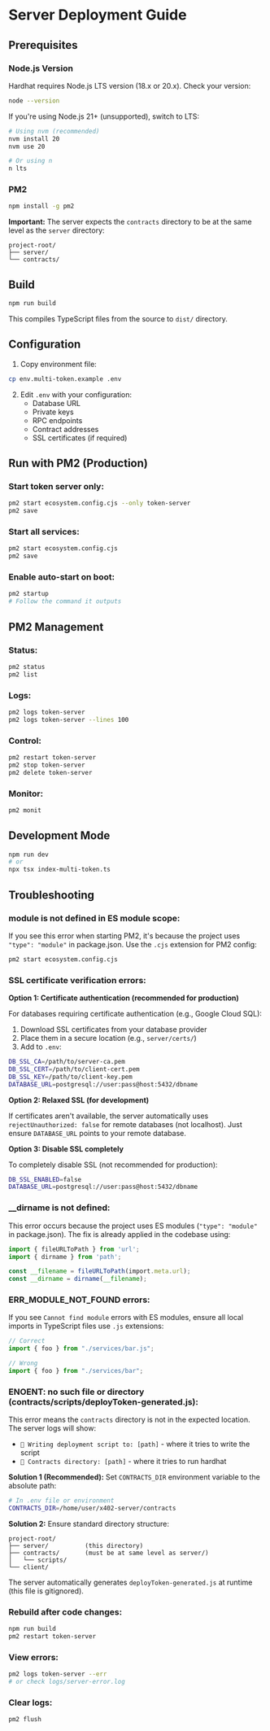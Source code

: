 # Server Deployment Guide

## Prerequisites

### Node.js Version
Hardhat requires Node.js LTS version (18.x or 20.x). Check your version:
```bash
node --version
```

If you're using Node.js 21+ (unsupported), switch to LTS:
```bash
# Using nvm (recommended)
nvm install 20
nvm use 20

# Or using n
n lts
```

### PM2
```bash
npm install -g pm2
```

**Important:** The server expects the `contracts` directory to be at the same level as the `server` directory:
```
project-root/
├── server/
└── contracts/
```

## Build

```bash
npm run build
```

This compiles TypeScript files from the source to `dist/` directory.

## Configuration

1. Copy environment file:
```bash
cp env.multi-token.example .env
```

2. Edit `.env` with your configuration:
   - Database URL
   - Private keys
   - RPC endpoints
   - Contract addresses
   - SSL certificates (if required)

## Run with PM2 (Production)

### Start token server only:
```bash
pm2 start ecosystem.config.cjs --only token-server
pm2 save
```

### Start all services:
```bash
pm2 start ecosystem.config.cjs
pm2 save
```

### Enable auto-start on boot:
```bash
pm2 startup
# Follow the command it outputs
```

## PM2 Management

### Status:
```bash
pm2 status
pm2 list
```

### Logs:
```bash
pm2 logs token-server
pm2 logs token-server --lines 100
```

### Control:
```bash
pm2 restart token-server
pm2 stop token-server
pm2 delete token-server
```

### Monitor:
```bash
pm2 monit
```

## Development Mode

```bash
npm run dev
# or
npx tsx index-multi-token.ts
```

## Troubleshooting

### module is not defined in ES module scope:
If you see this error when starting PM2, it's because the project uses `"type": "module"` in package.json. Use the `.cjs` extension for PM2 config:
```bash
pm2 start ecosystem.config.cjs
```

### SSL certificate verification errors:

**Option 1: Certificate authentication (recommended for production)**

For databases requiring certificate authentication (e.g., Google Cloud SQL):

1. Download SSL certificates from your database provider
2. Place them in a secure location (e.g., `server/certs/`)
3. Add to `.env`:
```bash
DB_SSL_CA=/path/to/server-ca.pem
DB_SSL_CERT=/path/to/client-cert.pem
DB_SSL_KEY=/path/to/client-key.pem
DATABASE_URL=postgresql://user:pass@host:5432/dbname
```

**Option 2: Relaxed SSL (for development)**

If certificates aren't available, the server automatically uses `rejectUnauthorized: false` for remote databases (not localhost). Just ensure `DATABASE_URL` points to your remote database.

**Option 3: Disable SSL completely**

To completely disable SSL (not recommended for production):
```bash
DB_SSL_ENABLED=false
DATABASE_URL=postgresql://user:pass@host:5432/dbname
```

### __dirname is not defined:
This error occurs because the project uses ES modules (`"type": "module"` in package.json). The fix is already applied in the codebase using:
```typescript
import { fileURLToPath } from 'url';
import { dirname } from 'path';

const __filename = fileURLToPath(import.meta.url);
const __dirname = dirname(__filename);
```

### ERR_MODULE_NOT_FOUND errors:
If you see `Cannot find module` errors with ES modules, ensure all local imports in TypeScript files use `.js` extensions:
```typescript
// Correct
import { foo } from "./services/bar.js";

// Wrong
import { foo } from "./services/bar";
```

### ENOENT: no such file or directory (contracts/scripts/deployToken-generated.js):
This error means the `contracts` directory is not in the expected location. The server logs will show:
- `📝 Writing deployment script to: [path]` - where it tries to write the script
- `📂 Contracts directory: [path]` - where it tries to run hardhat

**Solution 1 (Recommended):** Set `CONTRACTS_DIR` environment variable to the absolute path:
```bash
# In .env file or environment
CONTRACTS_DIR=/home/user/x402-server/contracts
```

**Solution 2:** Ensure standard directory structure:
```
project-root/
├── server/          (this directory)
├── contracts/       (must be at same level as server/)
│   └── scripts/
└── client/
```

The server automatically generates `deployToken-generated.js` at runtime (this file is gitignored).

### Rebuild after code changes:
```bash
npm run build
pm2 restart token-server
```

### View errors:
```bash
pm2 logs token-server --err
# or check logs/server-error.log
```

### Clear logs:
```bash
pm2 flush
```

